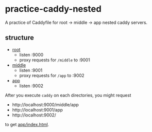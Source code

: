 # practice-caddy-nested

A practice of Caddyfile for root -> middle -> app nested caddy servers.

## structure

- [root](root)
    - listen :9000
    - proxy requests for `/middle` to :9001
- [middle](middle)
    - listen :9001
    - proxy requests for `/app` to :9002
- [app](app)
    - listen :9002

After you execute `caddy` on each directories, you might request

- http://localhost:9000/middle/app
- http://localhost:9001/app
- http://localhost:9002/

to get [app/index.html](app/index.html).
